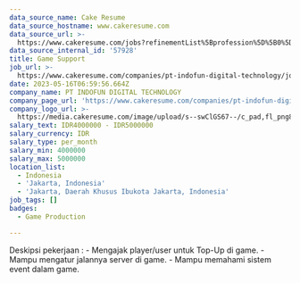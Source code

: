```yaml
---
data_source_name: Cake Resume
data_source_hostname: www.cakeresume.com
data_source_url: >-
  https://www.cakeresume.com/jobs?refinementList%5Bprofession%5D%5B0%5D=game-production&range%5Bsalary_range%5D%5Bmin%5D=100000
data_source_internal_id: '57928'
title: Game Support
job_url: >-
  https://www.cakeresume.com/companies/pt-indofun-digital-technology/jobs/game-support
date: 2023-05-16T06:59:56.664Z
company_name: PT INDOFUN DIGITAL TECHNOLOGY
company_page_url: 'https://www.cakeresume.com/companies/pt-indofun-digital-technology'
company_logo_url: >-
  https://media.cakeresume.com/image/upload/s--swClGS67--/c_pad,fl_png8,h_200,w_200/v1681457806/o2m3tuzwsd6rj7n7i5ps.png
salary_text: IDR4000000 - IDR5000000
salary_currency: IDR
salary_type: per_month
salary_min: 4000000
salary_max: 5000000
location_list:
  - Indonesia
  - 'Jakarta, Indonesia'
  - 'Jakarta, Daerah Khusus Ibukota Jakarta, Indonesia'
job_tags: []
badges:
  - Game Production

---
```


Deskipsi pekerjaan : - Mengajak player/user untuk Top-Up di game. - Mampu mengatur jalannya server di game. - Mampu memahami sistem event dalam game.